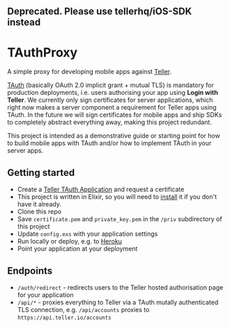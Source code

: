 ## Deprecated. Please use tellerhq/iOS-SDK instead

# TAuthProxy

A simple proxy for developing mobile apps against [Teller](https://teller.io).

[TAuth](https://blog.teller.io/2016/04/26/tauth.html) (basically OAuth 2.0 implicit grant + mutual TLS) is mandatory for production deployments, i.e. users authorising your app using **Login with Teller**. We currently only sign certificates for server applications, which right now makes a server component a requirement for Teller apps using TAuth. In the future we will sign certificates for mobile apps and ship SDKs to completely abstract everything away, making this project redundant.

This project is intended as a demonstrative guide or starting point for how to build mobile apps with TAuth and/or how to implement TAuth in your server apps.

## Getting started

- Create a [Teller TAuth Application](https://teller.io/developer/applications/new) and request a certificate
- This project is written in Elixir, so you will need to [install](http://elixir-lang.org/install.html) it if you don't have it already.
- Clone this repo
- Save `certificate.pem` and `private_key.pem` in the `/priv` subdirectory of this project
- Update `config.exs` with your application settings
- Run locally or deploy, e.g. to [Heroku](https://heroku.com)
- Point your application at your deployment

## Endpoints

- `/auth/redirect` - redirects users to the Teller hosted authorisation page for your application
- `/api/*` - proxies everything to Teller via a TAuth mutally authenticated TLS connection, e.g. `/api/accounts` proxies to `https://api.teller.io/accounts`
